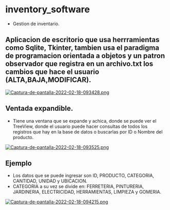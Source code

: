 # inventory_software
+ Gestion de inventario.
 ## Aplicacion de escritorio que usa herrramientas como Sqlite, Tkinter, tambien usa el paradigma de programacion orientada a objetos y un patron observador que registra en un archivo.txt los cambios que hace el usuario (ALTA,BAJA,MODIFICAR). 
 
 [![Captura-de-pantalla-2022-02-18-093428.png](https://i.postimg.cc/13nW70Pz/Captura-de-pantalla-2022-02-18-093428.png)](https://postimg.cc/QFDkHTFL)
 
 ## Ventada expandible.
 
 + Tiene una ventana que se expande y achica, donde se puede ver el TreeView, donde el usuario puede hacer consultas de todos los registros que hay en la base de datos o buscarlas por ID o Nombre del producto.
 
 [![Captura-de-pantalla-2022-02-18-093525.png](https://i.postimg.cc/0QbdrPQy/Captura-de-pantalla-2022-02-18-093525.png)](https://postimg.cc/62xGmsnk)
 
 
 ## Ejemplo
 
 + Los datos que se puede ingresar son ID, PRODUCTO, CATEGORIA, CANTIDAD, UNIDAD y UBICACION.
 + CATEGORIA a su vez se divide en: FERRETERIA, PINTURERIA, JARDINERIA, ELECTRICIDAD, HERRAMIENTAS, LIMPIEZA y GOMERIA.
 
 [![Captura-de-pantalla-2022-02-18-094215.png](https://i.postimg.cc/FRf4skXC/Captura-de-pantalla-2022-02-18-094215.png)](https://postimg.cc/cgNjFHHf)
 
 
 
 
